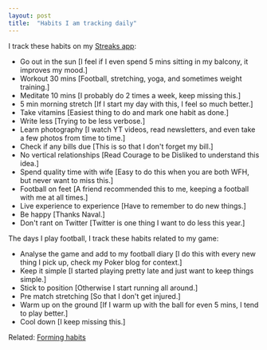 ```yaml
---
layout: post
title:  "Habits I am tracking daily"
---
```


I track these habits on my [Streaks app](https://streaksapp.com/):
- Go out in the sun [I feel if I even spend 5 mins sitting in my balcony, it improves my mood.]
- Workout 30 mins [Football, stretching, yoga, and sometimes weight training.]
- Meditate 10 mins [I probably do 2 times a week, keep missing this.]
- 5 min morning stretch [If I start my day with this, I feel so much better.]
- Take vitamins [Easiest thing to do and mark one habit as done.]
- Write less [Trying to be less verbose.]
- Learn photography [I watch YT videos, read newsletters, and even take a few photos from time to time.]
- Check if any bills due [This is so that I don't forget my bill.]
- No vertical relationships [Read Courage to be Disliked to understand this idea.]
- Spend quality time with wife [Easy to do this when you are both WFH, but never want to miss this.]
- Football on feet [A friend recommended this to me, keeping a football with me at all times.]
- Live experience to experience [Have to remember to do new things.]
- Be happy [Thanks Naval.]
- Don't rant on Twitter [Twitter is one thing I want to do less this year.]

The days I play football, I track these habits related to my game:
- Analyse the game and add to my football diary [I do this with every new thing I pick up, check my Poker blog for context.]
- Keep it simple [I started playing pretty late and just want to keep things simple.]
- Stick to position [Otherwise I start running all around.]
- Pre match stretching [So that I don't get injured.]
- Warm up on the ground [If I warm up with the ball for even 5 mins, I tend to play better.]
- Cool down [I keep missing this.]

Related: [Forming habits](https://manassaloi.com/2021/11/28/forming-habits.html)
